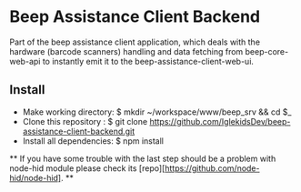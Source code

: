 Beep Assistance Client Backend
==============================

Part of the beep assistance client application, which deals with the hardware (barcode scanners) handling and data fetching from beep-core-web-api to instantly emit it to the beep-assistance-client-web-ui.

Install
-------

* Make working directory: 	$ mkdir ~/workspace/www/beep_srv && cd $_
* Clone this repository : 	$ git clone https://github.com/IglekidsDev/beep-assistance-client-backend.git
* Install all dependencies: $ npm install

** If you have some trouble with the last step should be a problem with node-hid module please check its [repo][https://github.com/node-hid/node-hid]. **